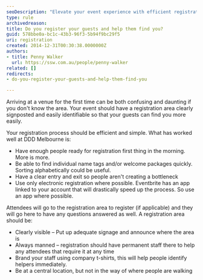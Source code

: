 ```yaml
---
seoDescription: "Elevate your event experience with efficient registration and personalized support at a clearly signposted and easily accessible area."
type: rule
archivedreason: 
title: Do you register your guests and help them find you?
guid: 578bbe0a-bc1c-43b3-96f3-5b94f9bc29f5
uri: registration
created: 2014-12-31T00:30:38.0000000Z
authors:
- title: Penny Walker
  url: https://ssw.com.au/people/penny-walker
related: []
redirects:
- do-you-register-your-guests-and-help-them-find-you

---
```


Arriving at a venue for the first time can be both confusing and daunting if you don't know the area. Your event should have a registration area clearly signposted and easily identifiable so that your guests can find you more easily.

<!--endintro-->

Your registration process should be efficient and simple. What has worked well at DDD Melbourne is:

* Have enough people ready for registration first thing in the morning. More is more.
* Be able to find individual name tags and/or welcome packages quickly. Sorting alphabetically could be useful.
* Have a clear entry and exit so people aren't creating a bottleneck
* Use only electronic registration where possible. Eventbrite has an app linked to your account that will drastically speed up the process. So use an app where possible.


Attendees will go to the registration area to register (if applicable) and they will go here to have any questions answered as well. A registration area should be:

* Clearly visible – Put up adequate signage and announce where the area is
* Always manned – registration should have permanent staff there to help any attendees that require it at any time
* Brand your staff using company t-shirts, this will help people identify helpers immediately.
* Be at a central location, but not in the way of where people are walking
